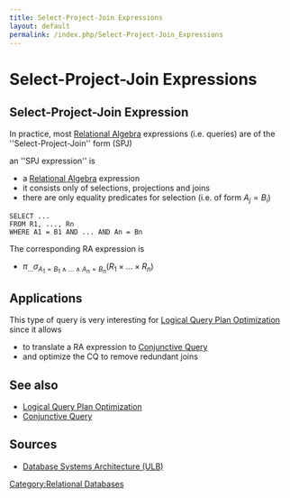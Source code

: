 ```yaml
---
title: Select-Project-Join Expressions
layout: default
permalink: /index.php/Select-Project-Join_Expressions
---
```


# Select-Project-Join Expressions

## Select-Project-Join Expression
In practice, most [Relational Algebra](Relational_Algebra) expressions (i.e. queries) are of the ''Select-Project-Join'' form (SPJ)

an ''SPJ expression'' is
- a [Relational Algebra](Relational_Algebra) expression
- it consists only of selections, projections and joins
- there are only equality predicates for selection (i.e. of form $A_j = B_i$)

```text only
SELECT ...
FROM R1, ..., Rn
WHERE A1 = B1 AND ... AND An = Bn
```

The corresponding RA expression is
- $\pi_\text{...} \sigma_{A_1 = B_1 \land ... \land A_n = B_n} (R_1 \times ... \times R_n)$


## Applications
This type of query is very interesting for [Logical Query Plan Optimization](Logical_Query_Plan_Optimization) since it allows
- to translate a RA expression to [Conjunctive Query](Conjunctive_Query)
- and optimize the CQ to remove redundant joins



## See also
- [Logical Query Plan Optimization](Logical_Query_Plan_Optimization)
- [Conjunctive Query](Conjunctive_Query)

## Sources
- [Database Systems Architecture (ULB)](Database_Systems_Architecture_(ULB))


[Category:Relational Databases](Category_Relational_Databases)